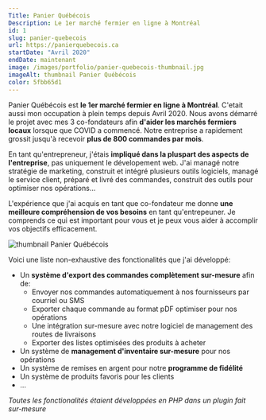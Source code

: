 ```yaml
---
Title: Panier Québécois
Description: Le 1er marché fermier en ligne à Montréal
id: 1
slug: panier-quebecois
url: https://panierquebecois.ca
startDate: "Avril 2020"
endDate: maintenant
image: /images/portfolio/panier-quebecois-thumbnail.jpg
imageAlt: thumbnail Panier Québécois
color: 5fbb65d1
---
```


Panier Québécois est **le 1er marché fermier en ligne à Montréal**. C'etait aussi mon occupation à plein temps depuis Avril 2020. Nous avons démarré le projet avec mes 3 co-fondateurs afin **d'aider les marchés fermiers locaux** lorsque que COVID a commencé. Notre entreprise a rapidement grossit jusqu'à recevoir **plus de 800 commandes par mois**.

En tant qu'entrepreneur, j'étais **impliqué dans la pluspart des aspects de l'entreprise**, pas uniquement le dévelopement web. J'ai managé notre stratégie de marketing, construit et intégré plusieurs outils logiciels, managé le service client, préparé et livré des commandes, construit des outils pour optimiser nos opérations...

L'expérience que j'ai acquis en tant que co-fondateur me donne **une meilleure compréhension de vos besoins** en tant qu'entrepeuner. Je comprends ce qui est important pour vous et je peux vous aider à accomplir vos objectifs efficacement.

![thumbnail Panier Québécois](/images/portfolio/panier-quebecois-thumbnail.jpg)

Voici une liste non-exhaustive des fonctionalités que j'ai développé:
- Un **système d'export des commandes complètement sur-mesure** afin de:
  - Envoyer nos commandes automatiquement à nos fournisseurs par courriel ou SMS
  - Exporter chaque commande au format pDF optimiser pour nos opérations
  - Une intégration sur-mesure avec notre logiciel de management des routes de livraisons
  - Exporter des listes optimisées des produits à acheter
- Un système de **management d'inventaire sur-mesure** pour nos opérations
- Un système de remises en argent pour notre **programme de fidélité**
- Un système de produits favoris pour les clients
- ...

*Toutes les fonctionalités étaient développées en PHP dans un plugin fait sur-mesure*